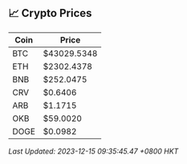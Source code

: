 ## 📈 Crypto Prices

| Coin | Price |
| ---- | ----- |
| BTC | $43029.5348 |
| ETH | $2302.4378 |
| BNB | $252.0475 |
| CRV | $0.6406 |
| ARB | $1.1715 |
| OKB | $59.0020 |
| DOGE | $0.0982 |

_Last Updated: 2023-12-15 09:35:45.47 +0800 HKT_